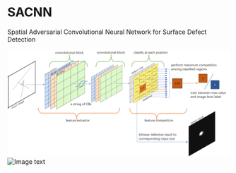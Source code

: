 # SACNN
Spatial Adversarial Convolutional Neural Network for Surface Defect Detection

![Image text](./nnstructure2.tif "Optional title")
![Image text](https://raw.github.com/yourName/repositpry/master/yourprojectName/img-folder/test.jpg)
